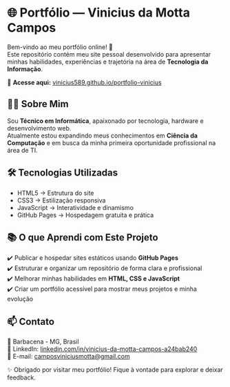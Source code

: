 # 🌐 Portfólio — Vinicius da Motta Campos

Bem-vindo ao meu portfólio online! 🚀  
Este repositório contém meu site pessoal desenvolvido para apresentar minhas habilidades, experiências e trajetória na área de **Tecnologia da Informação**.

🔗 **Acesse aqui:** [vinicius589.github.io/portfolio-vinicius](https://vinicius589.github.io/portfolio-vinicius/)

## 👨‍💻 Sobre Mim
Sou **Técnico em Informática**, apaixonado por tecnologia, hardware e desenvolvimento web.  
Atualmente estou expandindo meus conhecimentos em **Ciência da Computação** e em busca da minha primeira oportunidade profissional na área de TI.

## 🛠️ Tecnologias Utilizadas
- HTML5 → Estrutura do site  
- CSS3 → Estilização responsiva  
- JavaScript → Interatividade e dinamismo  
- GitHub Pages → Hospedagem gratuita e prática

## 📚 O que Aprendi com Este Projeto
✔️ Publicar e hospedar sites estáticos usando **GitHub Pages**  
✔️ Estruturar e organizar um repositório de forma clara e profissional  
✔️ Melhorar minhas habilidades em **HTML, CSS e JavaScript**  
✔️ Criar um portfólio acessível para mostrar meus projetos e minha evolução

## 📫 Contato
📍 Barbacena - MG, Brasil  
💼 LinkedIn: [linkedin.com/in/vinicius-da-motta-campos-a24bab240](https://www.linkedin.com/in/vinicius-da-motta-campos-a24bab240)  
📧 E-mail: [camposviniciusmotta@gmail.com](mailto:camposviniciusmotta@gmail.com)  

✨ Obrigado por visitar meu portfólio! Fique à vontade para explorar e deixar feedback.
